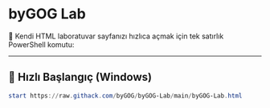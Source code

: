 # byGOG Lab

🧪 Kendi HTML laboratuvar sayfanızı hızlıca açmak için tek satırlık PowerShell komutu:

---

## 🚀 Hızlı Başlangıç (Windows)

```powershell
start https://raw.githack.com/byGOG/byGOG-Lab/main/byGOG-Lab.html
